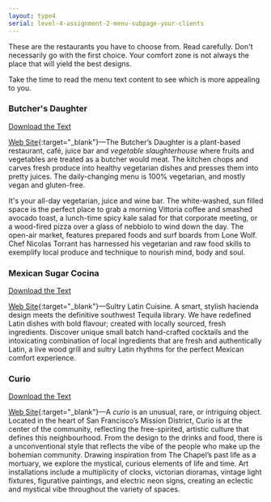 ```yaml
---
layout: type4
serial: level-4-assignment-2-menu-subpage-your-clients
---
```

These are the restaurants you have to choose from. Read carefully. Don't necessarily go with the first choice. Your comfort zone is not always the place that will yield the best designs.

Take the time to read the menu text content to see which is more appealing to you.

### Butcher's Daughter

[Download the Text](https://www.dropbox.com/s/kzju6tb5f50h4oa/menu-butchers-daughter-2022-05.txt.zip?dl=1)

[Web Site](https://www.thebutchersdaughter.com/brooklyn/){:target="_blank"}—The Butcher’s Daughter is a plant-based restaurant, café, juice bar and *vegetable slaughterhouse* where fruits and vegetables are treated as a butcher would meat. The kitchen chops and carves fresh produce into healthy vegetarian dishes and presses them into pretty juices. The daily-changing menu is 100% vegetarian, and mostly vegan and gluten-free.

It's your all-day vegetarian, juice and wine bar. The white-washed, sun filled space is the perfect place to grab a morning Vittoria coffee and smashed avocado toast, a lunch-time spicy kale salad for that corporate meeting, or a wood-fired pizza over a glass of nebbiolo to wind down the day. The open-air market, features prepared foods and surf boards from Lone Wolf. Chef Nicolas Torrant has harnessed his vegetarian and raw food skills to exemplify local produce and technique to nourish mind, body and soul.

### Mexican Sugar Cocina

[Download the Text](https://www.dropbox.com/s/rom6kc5ed8bf6h9/menu-mexican-sugar-cocina-2022-05.txt.zip?dl=1)

[Web Site](https://www.mexicansugarcocina.com){:target="_blank"}—Sultry Latin Cuisine. A smart, stylish hacienda design meets the definitive southwest Tequila library. We have redefined Latin dishes with bold flavour; created with locally sourced, fresh ingredients. Discover unique small batch hand-crafted cocktails and the intoxicating combination of local ingredients that are fresh and authentically Latin, a live wood grill and sultry Latin rhythms for the perfect Mexican comfort experience.

### Curio

[Download the Text](https://www.dropbox.com/s/wzzgicblq16df9l/menu-curio-2022-05.txt.zip?dl=1)

[Web Site](https://www.curiobarsf.com){:target="_blank"}—A *curio* is an unusual, rare, or intriguing object. Located in the heart of San Francisco’s Mission District, Curio is at the center of the community, reflecting the free-spirited, artistic culture that defines this neighbourhood. From the design to the drinks and food, there is a unconventional style that reflects the vibe of the people who make up the bohemian community. Drawing inspiration from The Chapel’s past life as a mortuary, we explore the mystical, curious elements of life and time. Art installations include a multiplicity of clocks, victorian dioramas, vintage light fixtures, figurative paintings, and electric neon signs, creating an eclectic and mystical vibe throughout the variety of spaces.